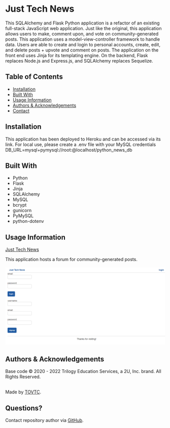 
  # Just Tech News
  This SQLAlchemy and Flask Python application is a refactor of an existing full-stack JavaScript web application. Just like the original, this application allows users to make, comment upon, and vote on community-generated posts. This application uses a model-view-controller framework to handle data. Users are able to create and login to personal accounts, create, edit, and delete posts + upvote and comment on posts. The application on the front end uses Jinja for its templating engine. On the backend, Flask replaces Node.js and Express.js, and SQLAlchemy replaces Sequelize.
  
  ## Table of Contents
  * [Installation](#installation)
  * [Built With](#built)
  * [Usage Information](#usage)
  * [Authors & Acknowledgements](#credits)
  * [Contact](#questions) 
  
  ## Installation<a name="installation"></a>
  This application has been deployed to Heroku and can be accessed via its link. For local use, please create a .env file with your MySQL credentials DB_URL=mysql+pymysql://root:<your-password>@localhost/python_news_db
  
  ## Built With<a name="built"></a>
  * Python
  * Flask
  * Jinja
  * SQLAlchemy
  * MySQL
  * bcrypt
  * gunicorn
  * PyMySQL
  * python-dotenv

  ## Usage Information<a name="usage"></a>
  [Just Tech News](https://python-just-tech-news-85793e50049a.herokuapp.com/)</br>
    
  This application hosts a forum for community-generated posts.</br>
  </br>![Just Tech News](./technews.png "Just Tech News")</br>
    
  ## Authors & Acknowledgements<a name="credits"></a>
  
  Base code © 2020 - 2022 Trilogy Education Services, a 2U, Inc. brand. All Rights Reserved.</br></br>
  
  Made by [TOVTC](https://github.com/TOVTC).

  ## Questions?<a name="questions"></a>
  Contact repository author via [GitHub](https://github.com/TOVTC).</br>